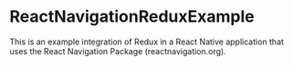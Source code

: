 # ReactNavigationReduxExample
This is an example integration of Redux in a React Native application that uses the React Navigation Package (reactnavigation.org).
